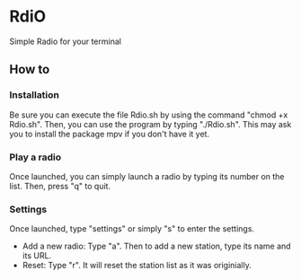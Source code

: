 # RdiO
Simple Radio for your terminal

## How to

### Installation 
Be sure you can execute the file Rdio.sh by using the command "chmod +x Rdio.sh".
Then, you can use the program by typing "./Rdio.sh". This may ask you to install the package mpv if you don't have it yet. 

### Play a radio
Once launched, you can simply launch a radio by typing its number on the list. Then, press "q" to quit.


### Settings
Once launched, type "settings" or simply "s" to enter the settings.

 - Add a new radio: Type "a". Then to add a new station, type its name and its URL.
 - Reset: Type "r". It will reset the station list as it was originially. 

